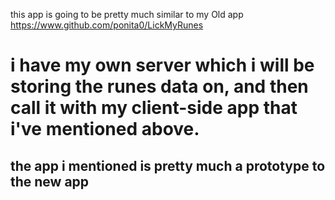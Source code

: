 this app is going to be pretty much similar to my Old app 
https://www.github.com/ponita0/LickMyRunes

# i have my own server which i will be storing the runes data on, and then call it with my client-side app that i've mentioned above.
## the app i mentioned is pretty much a prototype to the new app
